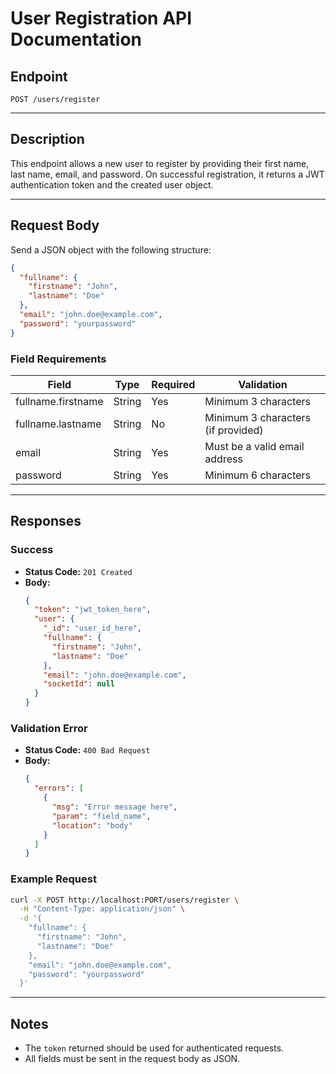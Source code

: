 # User Registration API Documentation

## Endpoint

`POST /users/register`

---

## Description

This endpoint allows a new user to register by providing their first name, last name, email, and password. On successful registration, it returns a JWT authentication token and the created user object.

---

## Request Body

Send a JSON object with the following structure:

```json
{
  "fullname": {
    "firstname": "John",
    "lastname": "Doe"
  },
  "email": "john.doe@example.com",
  "password": "yourpassword"
}
```

### Field Requirements

| Field                | Type   | Required | Validation                                      |
|----------------------|--------|----------|-------------------------------------------------|
| fullname.firstname   | String | Yes      | Minimum 3 characters                            |
| fullname.lastname    | String | No       | Minimum 3 characters (if provided)              |
| email                | String | Yes      | Must be a valid email address                   |
| password             | String | Yes      | Minimum 6 characters                            |

---

## Responses

### Success

- **Status Code:** `201 Created`
- **Body:**
    ```json
    {
      "token": "jwt_token_here",
      "user": {
        "_id": "user_id_here",
        "fullname": {
          "firstname": "John",
          "lastname": "Doe"
        },
        "email": "john.doe@example.com",
        "socketId": null
      }
    }
    ```

### Validation Error

- **Status Code:** `400 Bad Request`
- **Body:**
    ```json
    {
      "errors": [
        {
          "msg": "Error message here",
          "param": "field_name",
          "location": "body"
        }
      ]
    }
    ```

### Example Request

```bash
curl -X POST http://localhost:PORT/users/register \
  -H "Content-Type: application/json" \
  -d '{
    "fullname": {
      "firstname": "John",
      "lastname": "Doe"
    },
    "email": "john.doe@example.com",
    "password": "yourpassword"
  }'
```

---

## Notes

- The `token` returned should be used for authenticated requests.
- All fields must be sent in the request body as JSON.